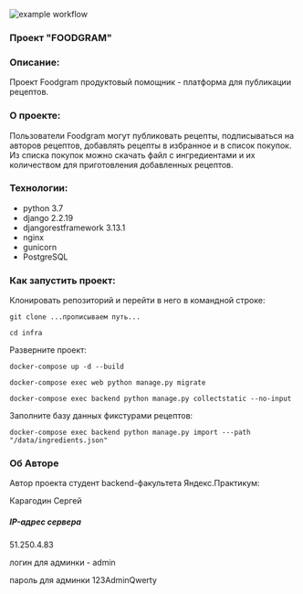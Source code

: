 ![example workflow](https://github.com/patridon87/foodgram-project-react/actions/workflows/yamdb_workflow.yml/badge.svg)

### Проект "FOODGRAM"

### Описание:
Проект Foodgram продуктовый помощник - платформа для публикации рецептов. 

### О проекте:
Пользователи Foodgram могут публиковать рецепты, подписываться на авторов рецептов, 
добавлять рецепты в избранное и в список покупок. Из списка покупок можно
скачать файл с ингредиентами и их количеством для приготовления добавленных рецептов.

### Технологии:
- python 3.7
- django 2.2.19
- djangorestframework 3.13.1
- nginx
- gunicorn
- PostgreSQL


### Как запустить проект:
Клонировать репозиторий и перейти в него в командной строке:

```
git clone ...прописываем путь...
```

```
cd infra
```

Разверните проект:

```
docker-compose up -d --build
```

```
docker-compose exec web python manage.py migrate
```

```
docker-compose exec backend python manage.py collectstatic --no-input 
```

Заполните базу данных фикстурами рецептов:

```
docker-compose exec backend python manage.py import ---path "/data/ingredients.json"
```

### Об Авторе

Автор проекта студент backend-факультета Яндекс.Практикум:

Карагодин Сергей

##### IP-адрес сервера

51.250.4.83

логин для админки - admin

пароль для админки 123AdminQwerty